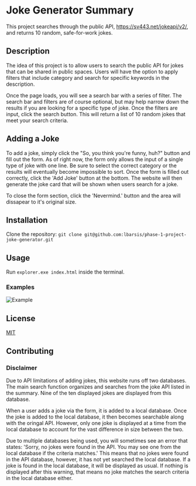 # Joke Generator Summary
This project searches through the public API, https://sv443.net/jokeapi/v2/, and returns 10 random, safe-for-work jokes.

## Description
The idea of this project is to allow users to search the public API for jokes that can be shared in public spaces. Users will have the option to apply filters that include category and search for specific keywords in the description.

Once the page loads, you will see a search bar with a series of filter. The search bar and filters are of course optional, but may help narrow down the results if you are looking for a specific type of joke. Once the filters are input, click the search button. This will return a list of 10 random jokes that meet your search criteria. 

## Adding a Joke
To add a joke, simply click the "So, you think you're funny, huh?" button and fill out the form. As of right now, the form only allows the input of a single type of joke with one line. Be sure to select the correct category or the results will eventually become impossible to sort. Once the form is filled out correctly, click the 'Add Joke' button at the bottom. The website will then generate the joke card that will be shown when users search for a joke.

To close the form section, click the 'Nevermind.' button and the area will dissapear to it's original size.

## Installation
Clone the repository: `git clone git@github.com:lbarsis/phase-1-project-joke-generator.git`

## Usage
Run `explorer.exe index.html` inside the terminal.

### Examples
![Example](./images/video1398217342.gif)

## License
[MIT](https://choosealicense.com/licenses/mit/)

## Contributing


### Disclaimer
Due to API limitations of adding jokes, this website runs off two databases. The main search function organizes and searches from the joke API listed in the summary. Nine of the ten displayed jokes are displayed from this database.

When a user adds a joke via the form, it is added to a local database. Once the joke is added to the local database, it then becomes searchable along with the oringal API. However, only one joke is displayed at a time from the local database to account for the vast difference in size between the two. 

Due to multiple databases being used, you will sometimes see an error that states: 'Sorry, no jokes were found in the API. You may see one from the local database if the criteria matches.' This means that no jokes were found in the API database, however, it has not yet searched the local database. If a joke is found in the local database, it will be displayed as usual. If nothing is displayed after this warning, that means no joke matches the search criteria in the local database either.